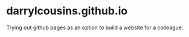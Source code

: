 # darrylcousins.github.io

Trying out github pages as an option to build a website for a colleague.

